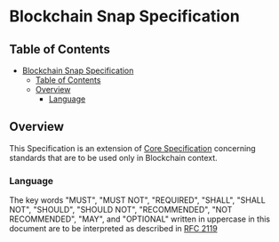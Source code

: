 # Blockchain Snap Specification

## Table of Contents

- [Blockchain Snap Specification](#blockchain-snap-specification)
  - [Table of Contents](#table-of-contents)
  - [Overview](#overview)
    - [Language](#language)

## Overview

This Specification is an extension of [Core Specification](./Core.md) concerning standards that are to be used only in Blockchain context.

### Language

The key words "MUST", "MUST NOT", "REQUIRED", "SHALL", "SHALL NOT",
"SHOULD", "SHOULD NOT", "RECOMMENDED", "NOT RECOMMENDED", "MAY", and
"OPTIONAL" written in uppercase in this document are to be interpreted as described in [RFC 2119](https://www.ietf.org/rfc/rfc2119.txt)
